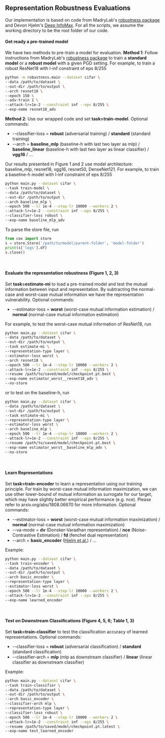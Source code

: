 ## Representation Robustness Evaluations
Our implementation is based on code from MadryLab's [robustness package](https://github.com/MadryLab/robustness) and Devon Hjelm's [Deep InfoMax](https://github.com/rdevon/DIM). For all the scripts, we assume the working directory to be the root folder of our code.
#### Get ready a pre-trained model
We have two methods to pre-train a model for evaluation. 
**Method 1**: Follow instructions from MadryLab's [robustness package](https://github.com/MadryLab/robustness) to train a **standard model** or a **robust model** with a given PGD setting.
For example, to train a robust ResNet18 with l-inf constraint of eps 8/255
```bash
python -m robustness.main --dataset cifar \
--data /path/to/dataset \
--out-dir /path/to/output \
--arch resnet18 \
--epoch 150 \
--adv-train 1 \
--attack-lr=1e-2 --constraint inf --eps 8/255 \
--exp-name resnet18_adv
```
**Method 2**: Use our wrapped code and set **task=train-model**.
Optional commands:
* -\-classifier-loss = **robust** (adversarial training) / **standard** (standard training)
* -\-arch = **baseline_mlp** (baseline-h with last two layer as mlp) /  **baseline_linear** (baseline-h with last two layer as linear classifier) / **vgg16** / ...

Our results presented in Figure 1 and 2 use model architecture: baseline_mlp, resnet18, vgg16, resnet50, DenseNet121.
For example, to train a baseline-h model with l-inf constraint of eps 8/255
```bash
python main.py --dataset cifar \
--task train-model \
--data /path/to/dataset \
--out-dir /path/to/output \
--arch baseline_mlp \
--epoch 500 --lr 1e-4 --step-lr 10000 --workers 2 \
--attack-lr=1e-2 --constraint inf --eps 8/255 \
--classifier-loss robust \
--exp-name baseline_mlp_adv
```

To parse the store file, run
```python
from cox import store
s = store.Store('/path/to/model/parent-folder', 'model-folder')
print(s['logs'].df)
s.close()
```
&nbsp;

#### Evaluate the representation robustness (Figure 1, 2, 3)
Set **task=estimate-mi** to load a pre-trained model and test the mutual information between input and representation. By subtracting the normal-case and worst-case mutual information we have the representation vulnerability.
Optional commands:
* -\-estimator-loss = **worst** (worst-case mutual information estimation) / **normal** (normal-case mutual information estimation)

For example, to test the worst-case mutual information of ResNet18, run
```bash
python main.py --dataset cifar \
--data /path/to/dataset \
--out-dir /path/to/output \
--task estimate-mi \
--representation-type layer \
--estimator-loss worst \
--arch resnet18 \
--epoch 500 --lr 1e-4 --step-lr 10000 --workers 2 \
--attack-lr=1e-2 --constraint inf --eps 8/255 \
--resume /path/to/saved/model/checkpoint.pt.best \
--exp-name estimator_worst__resnet18_adv \
--no-store
```
or to test on the baseline-h, run
```bash
python main.py --dataset cifar \
--data /path/to/dataset \
--out-dir /path/to/output \
--task estimate-mi \
--representation-type layer \
--estimator-loss worst \
--arch baseline_mlp \
--epoch 500 --lr 1e-4 --step-lr 10000 --workers 2 \
--attack-lr=1e-2 --constraint inf --eps 8/255 \
--resume /path/to/saved/model/checkpoint.pt.best \
--exp-name estimator_worst__baseline_mlp_adv \
--no-store
```
&nbsp;

#### Learn Representations
Set **task=train-encoder** to learn a representation using our training principle. For train by worst-case mutual information maximization, we can use other lower-bound of mutual information as surrogate for our target, which may have slightly better empirical performance (e.g. nce). Please refer to arxiv.org/abs/1808.06670 for more information.
Optional commands:
* -\-estimator-loss = **worst** (worst-case mutual information maximization) / **normal** (normal-case mutual information maximization)
* -\-va-mode = **dv** (Donsker-Varadhan representation) / **nce** (Noise-Contrastive Estimation) / **fd** (fenchel dual representation)
* -\-arch = **basic_encoder** ([Hjelm et al.](https://arxiv.org/abs/1808.06670)) / ...


Example:
```bash
python main.py --dataset cifar \
--task train-encoder \
--data /path/to/dataset \
--out-dir /path/to/output \
--arch basic_encoder \
--representation-type layer \
--estimator-loss worst \
--epoch 500 --lr 1e-4 --step-lr 10000 --workers 2 \
--attack-lr=1e-2 --constraint inf --eps 8/255 \
--exp-name learned_encoder
```
&nbsp;

#### Test on Downstream Classifications (Figure 4, 5, 6; Table 1, 3)
Set **task=train-classifier** to test the classification accuracy of learned representations. 
Optional commands:
* -\-classifier-loss = **robust** (adversarial classification) / **standard** (standard classification)
* -\-classifier-arch = **mlp** (mlp as downstream classifier) /  **linear** (linear classifier as downstream classifier)

Example:
```bash
python main.py --dataset cifar \
--task train-classifier \
--data /path/to/dataset \
--out-dir /path/to/output \
--arch basic_encoder \
--classifier-arch mlp \
--representation-type layer \
--classifier-loss robust \
--epoch 500 --lr 1e-4 --step-lr 10000 --workers 2 \
--attack-lr=1e-2 --constraint inf --eps 8/255 \
--resume /path/to/saved/model/checkpoint.pt.latest \
--exp-name test_learned_encoder
```

